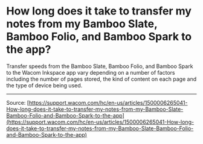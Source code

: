 # How long does it take to transfer my notes from my Bamboo Slate, Bamboo Folio, and Bamboo Spark to the app?

Transfer speeds from the Bamboo Slate, Bamboo Folio, and Bamboo Spark to the Wacom Inkspace app vary depending on a number of factors including the number of pages stored, the kind of content on each page and the type of device being used.

---
Source: [https://support.wacom.com/hc/en-us/articles/1500006265041-How-long-does-it-take-to-transfer-my-notes-from-my-Bamboo-Slate-Bamboo-Folio-and-Bamboo-Spark-to-the-app](https://support.wacom.com/hc/en-us/articles/1500006265041-How-long-does-it-take-to-transfer-my-notes-from-my-Bamboo-Slate-Bamboo-Folio-and-Bamboo-Spark-to-the-app)
